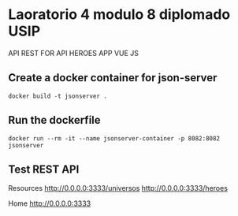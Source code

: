 # Laoratorio 4 modulo 8 diplomado USIP 

API REST FOR API HEROES APP VUE JS

## Create a docker container for json-server
 `docker build -t jsonserver .`

## Run the dockerfile
 `docker run --rm -it --name jsonserver-container -p 8082:8082 jsonserver`

## Test REST API
 Resources
  http://0.0.0.0:3333/universos
  http://0.0.0.0:3333/heroes

  Home
  http://0.0.0.0:3333
